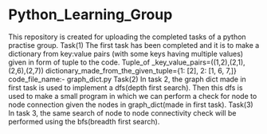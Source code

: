 # Python_Learning_Group
This repository is created for uploading the completed tasks of a python practise group.
Task(1) 
The first task has been completed and it is to make a dictionary from key:value pairs (with some keys having multiple values) given in form of tuple to the code.
Tuple_of _key_value_pairs=((1,2),(2,1),(2,6),(2,7))
dictionary_made_from_the_given_tuple={1: [2], 2: [1, 6, 7,]}
code_file_name:- graph_dict.py
Task(2)
In task 2, the graph dict made in first task is used to implement a dfs(depth first search). Then this dfs is used to make a small program in which we can perform a check for node to node connection given the nodes in graph_dict(made in first task).
Task(3)
In task 3, the same search of node to node connectivity check will be performed using the bfs(breadth first search).
